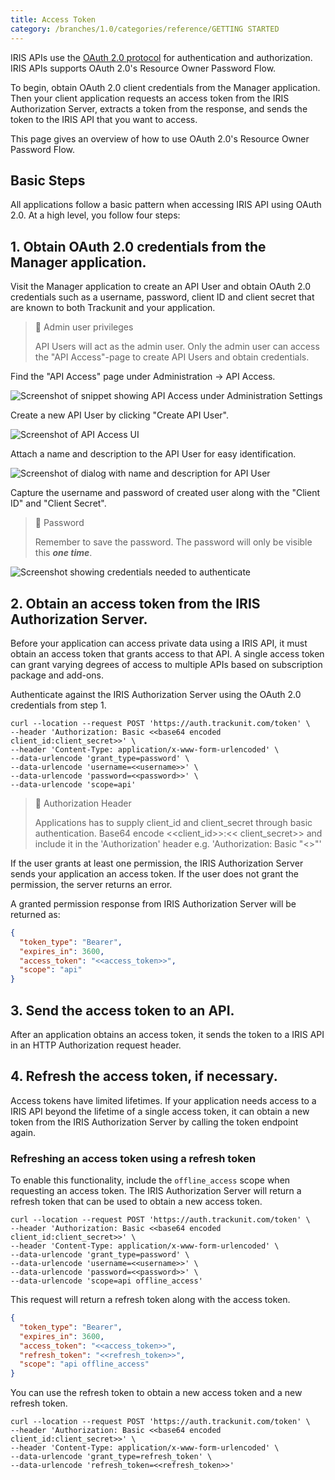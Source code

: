 ```yaml
---
title: Access Token
category: /branches/1.0/categories/reference/GETTING STARTED
---
```


IRIS APIs use the [OAuth 2.0 protocol](https://tools.ietf.org/html/rfc6749) for authentication and authorization. IRIS
APIs supports OAuth 2.0's Resource Owner Password Flow.

To begin, obtain OAuth 2.0 client credentials from the Manager application. Then your client application requests an
access token from the IRIS Authorization Server, extracts a token from the response, and sends the token to the IRIS API
that you want to access.

This page gives an overview of how to use OAuth 2.0's Resource Owner Password Flow.

## Basic Steps

All applications follow a basic pattern when accessing IRIS API using OAuth 2.0. At a high level, you follow four steps:

## 1. Obtain OAuth 2.0 credentials from the Manager application.

Visit the Manager application to create an API User and obtain OAuth 2.0 credentials such as a username, password,
client ID and client secret that are known to both Trackunit and your application.

> 🚧 Admin user privileges
>
> API Users will act as the admin user. Only the admin user can access the "API Access"-page to create API Users and
> obtain credentials.

Find the "API Access" page under Administration → API Access.

![Screenshot of snippet showing API Access under Administration Settings](https://cdn.statically.io/gh/trackunit/developer-hub/master/api-docs/api-access-admin-settings.png "API Access settings")

Create a new API User by clicking "Create API User".

![Screenshot of API Access UI](https://cdn.statically.io/gh/trackunit/developer-hub/master/api-docs/api-access-create-api-user.png "Create API User UI")

Attach a name and description to the API User for easy identification.

![Screenshot of dialog with name and description for API User](https://cdn.statically.io/gh/trackunit/developer-hub/master/api-docs/api-access-create-api-user-dialog.png "Dialog of API User creation")

Capture the username and password of created user along with the "Client ID" and "Client Secret".
> 📘 Password
>
> Remember to save the password. The password will only be visible this **_one time_**.

![Screenshot showing credentials needed to authenticate](https://cdn.statically.io/gh/trackunit/developer-hub/master/api-docs/api-access-created-user.png "Created API User")

## 2. Obtain an access token from the IRIS Authorization Server.

Before your application can access private data using a IRIS API, it must obtain an access token that grants access to
that API. A single access token can grant varying degrees of access to multiple APIs based on subscription package and
add-ons.

Authenticate against the IRIS Authorization Server using the OAuth 2.0 credentials from step 1.

```curl
curl --location --request POST 'https://auth.trackunit.com/token' \
--header 'Authorization: Basic <<base64 encoded client_id:client_secret>>' \
--header 'Content-Type: application/x-www-form-urlencoded' \
--data-urlencode 'grant_type=password' \
--data-urlencode 'username=<<username>>' \
--data-urlencode 'password=<<password>>' \
--data-urlencode 'scope=api'
```

> 🚧 Authorization Header
>
> Applications has to supply client_id and client_secret through basic authentication. Base64 encode <<client_id>>:<<
> client_secret>> and include it in the 'Authorization' header e.g. 'Authorization:
> Basic "<<base64 encoded client_id:client_secret>>"'

If the user grants at least one permission, the IRIS Authorization Server sends your application an access token. If the
user does not grant the permission, the server returns an error.

A granted permission response from IRIS Authorization Server will be returned as:

```json Successful Response
{
  "token_type": "Bearer",
  "expires_in": 3600,
  "access_token": "<<access_token>>",
  "scope": "api"
}
```

## 3. Send the access token to an API.

After an application obtains an access token, it sends the token to a IRIS API in an HTTP Authorization request header.

## 4. Refresh the access token, if necessary.

Access tokens have limited lifetimes. If your application needs access to a IRIS API beyond the lifetime of a single
access token, it can obtain a new token from the IRIS Authorization Server by calling the token endpoint again.

### Refreshing an access token using a refresh token

To enable this functionality, include the `offline_access` scope when requesting an access token. The IRIS
Authorization Server will return a refresh token that can be used to obtain a new access token.

```curl
curl --location --request POST 'https://auth.trackunit.com/token' \
--header 'Authorization: Basic <<base64 encoded client_id:client_secret>>' \
--header 'Content-Type: application/x-www-form-urlencoded' \
--data-urlencode 'grant_type=password' \
--data-urlencode 'username=<<username>>' \
--data-urlencode 'password=<<password>>' \
--data-urlencode 'scope=api offline_access'
```

This request will return a refresh token along with the access token.

```json
{
  "token_type": "Bearer",
  "expires_in": 3600,
  "access_token": "<<access_token>>",
  "refresh_token": "<<refresh_token>>",
  "scope": "api offline_access"
}
```

You can use the refresh token to obtain a new access token and a new refresh token.

```curl
curl --location --request POST 'https://auth.trackunit.com/token' \
--header 'Authorization: Basic <<base64 encoded client_id:client_secret>>' \
--header 'Content-Type: application/x-www-form-urlencoded' \
--data-urlencode 'grant_type=refresh_token' \
--data-urlencode 'refresh_token=<<refresh_token>>'
```
